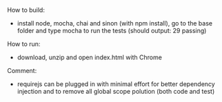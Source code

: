 How to build:
- install node, mocha, chai and sinon (with npm install), go to the base folder and type mocha to run the tests (should output: 29 passing)

How to run:
 - download, unzip and open index.html with Chrome

Comment:
- requirejs can be plugged in with minimal effort for better dependency injection and to remove all global scope polution (both code and test)
